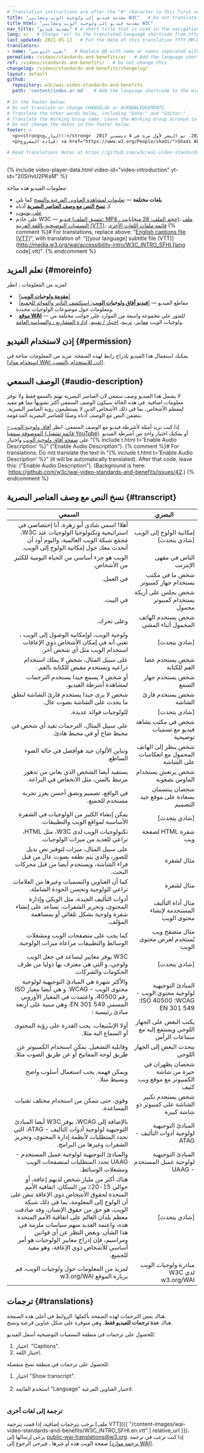 ```yaml
---
# Translation instructions are after the "#" character in this first section. They are comments that do not show up in the web page. You do not need to translate the instructions after #.
title: "مقدمة فيديو إلى ولوجية الويب ومعايير W3C"   # Do not translate "title:". Do translate the text after "title:".
title_html: "مقدمة فيديو إلى ولوجية الويب ومعايير W3C"
nav_title: "مقدمة فيديو" # A short title that is used in the navigation
lang: ar   # Change "en" to the translated language shortcode from https://www.iana.org/assignments/language-subtag-registry/language-subtag-registry
last_updated: 2021-05-13   # Put the date of this translation YYYY-MM-DD (with month in the middle)
translators: 
- name: "نجيب التونسي"   # Replace @@ with name or names separated with a comma
permalink: /videos/standards-and-benefits/ar   # Add the language shortcode to the end; for example /fundamentals/accessibility-intro/fr
ref: /videos/standards-and-benefits/   # Do not change this
changelog: /videos/standards-and-benefits/changelog/
layout: default
github:
  repository: w3c/wai-video-standards-and-benefits
  path: 'content/index.ar.md'   # Add the language shortcode to the middle of the filename, for example index.fr.md
  
# In the footer below:
# Do not translate or change CHANGELOG or ACKNOWLEDGEMENTS.
# Translate the other words below, including "Date:" and "Editor:"
# Translate the Working Group name. Leave the Working Group acronym in English.
# Do not change the dates in the footer below.
footer: >
  <p><strong>االتاريخ:</strong>  تم التحديث في 4 مايو 2021. تم النشر لأول مرة في 4 ديسمبر 2017. CHANGELOG.</p>
  <p>قيادة المشروع: <a href="https://www.w3.org/People/shadi/">Shadi Abou-Zahra</a>. المساهمة: <a href="https://www.w3.org/People/Shawn/">Shawn Lawton Henry</a>, <a href="https://www.w3.org/People/Brewer/">Judy Brewer</a>, <a href="https://www.w3.org/People/yatil/">Eric Eggert</a>. مصور وناشر فيديو: Ulrich Grimm, av-design GmbH. Video clips developed with support from the <a href="https://www.w3.org/WAI/DEV/">WAI-DEV project</a>, co-funded by the European Commission. Translations managed with support from the <a href="https://www.w3.org/WAI/expand-access/">WAI Expanding Access project</a>, funded by the Ford Foundation.</p>

# Read Translations Notes at https://github.com/w3c/wai-video-standards-and-benefits#readme
---
```


{% include video-player-data.html
    video-id="video-introduction"
    yt-id="20SHvU2PKsM"
%}

معلومات الفيديو هذه متاحة:
* **بلغات مختلفة** — [تعليمات لمشاهدة العناوين الفرعية والنسخ](#translations) كما يلي
* كـ **[نسخ النص مع وصف العناصر البصرية](#transcript)** أدناه
* [على يوتيوب](https://www.youtube.com/watch?v=20SHvU2PKsM)
* على خادم W3C — [فيديو (تنسيق الملف: MP4 ، حجم الملف: 28 ميجابايت)](http://media.w3.org/wai/accessibility-intro/intro.mp4)، [ملف التسميات التوضيحية باللغة العربية (VTT)](http://media.w3.org/wai/accessibility-intro/W3C_INTRO_SFHI.ar.vtt)، [قائمة ملفات اللغات الأخرى](http://media.w3.org/wai/accessibility-intro/)
{% comment %}# For translations, replace above:
"[English captions file (VTT)](http://media.w3.org/wai/accessibility-intro/W3C_INTRO_SFHI.en.vtt)", with translation of:
"[[your language] subtitle file (VTT)](http://media.w3.org/wai/accessibility-intro/W3C_INTRO_SFHI.[lang code].vtt)".
{% endcomment %}

## تعلم المزيد {#moreinfo}

لمزيد من المعلومات ، انظر:
*   [[**مقدمة ولوجيات الويب**]](/fundamentals/accessibility-intro/)
*   [[**فيديو أفاق ولوجيات الويب**: استكشف التأثير والفوائد للجميع]](/perspective-videos/) — مقاطع الفيديو ومعلومات حول موضوعات الولوجيات محددة.
*   [**موقع WAI**](https://www.w3.org/WAI/) — للعثور على مجموعة واسعة من الموارد على جوانب مختلفة من ولوجيات الويب [معايير](/standards-guidelines/)، [تربية](/teach-advocate/)، [اختبار / تقييم](/test-evaluate/)، [إدارة المشاريع ، والسياسة العامة](/planning/).

## إذن لاستخدام الفيديو {#permission}

يمكنك استعمال هذا الفيديو بإدراج رابط لهذه الصفحة. مزيد من المعلومات متاحة في [[استخدام مواد WAI: إذن للاستخدام بالنسب]](/about/using-wai-material/).

## الوصف السمعي {#audio-description}

لا يشمل هذا الفيديو وصف سمعي لان العناصر البصرية تهتم بالسمع فقط ولا توفر معلومات اضافية.  في هذه الحالة سيكون الوصف السمعي أكثر تشويهاً مما هو مفيد لمعظم الأشخاص، بما في ذلك الأشخاص الذين لا يستطيعون رؤية العناصر البصرية. يتضمن النص مع الوصف أدناه وصفًا للعناصر البصرية المدعومة.

إذا كنت تريد أمثلة لأشرطة فيديو مع الوصف السمعي، انظر [آفاق ولوجية الويب – الموصوفة سمعيا (قائمة تشغيل YouTube)](https://www.youtube.com/watch?v=21yWr7evHTs&list=PLhDEeYUfW02Qo4r2KlzagxZxhYcZADee-). أو يمكنك اختيار واحد من أشرطة الفيديو على [صفحة آفاق ولوجية الويب](/perspective-videos/) واختيار "{% include t.html t='Enable Audio Description' %}" ("<span lang='en'>Enable Audio Description</span>").
{% comment %}# For translations: Do not translate the text in "{% include t.html t='Enable Audio Description' %}" (it will be automatically translated). After that code, leave this: ("<span lang='en'>Enable Audio Description</span>"). (Background is here:  https://github.com/w3c/wai-video-standards-and-benefits/issues/42.)
{% endcomment %}

## نسخ النص مع وصف العناصر البصرية {#transcript}

<table>
  <thead>
    <tr>
      <th width="65%">السمعي</th>
      <th>البصري</th>
    </tr>
  </thead>
  <tbody dir="rtl">
    <tr>
      <td>أهلا! اسمي شادي أبو زهرة. أنا إختصاصي في استراتيجية
            وتكنولوجيا الولوجيات عند W3C، مَجمَع شبكة الويب العالمية،
            واليوم أود أن أتحدث معك حول إمكانية الولوج إلى الويب. </td>
      <td>إمكانية الولوج إلى الويب<br>
        [شادي يتحدث]</td>
    </tr>
    <tr>
      <td>الويب هو جزء أساسي من الحياة اليومية للكثير من الأشخاص.</td>
      <td>الناس في مقهى الإنترنت</td>
    </tr>
    <tr>
      <td>في العمل.</td>
      <td>شخص ما في مكتب يستخدام جهاز كمبيوتر</td>
    </tr>
    <tr>
      <td>في البيت.</td>
      <td>شخص يجلس على أريكة يستخدام كمبيوتر محمول</td>
    </tr>
    <tr>
      <td>وعلى تحرك.</td>
      <td>شخص يستخدم الهاتف المحمول أثناء المشي</td>
    </tr>
    <tr>
      <td>ولوجية الويب، اوإمكانية الوصول إلى الويب ، تعني أنه في
        إمكان الأشخاص ذوي الإعاقات استخدام الويب مثل أي شخص آخر.</td>
      <td> [شادي يتحدث]</td>
    </tr>
    <tr>
      <td>على سبيل المثال، شخص لا يملك استخدام ذراعيه ويستخدم مقبض
        للكتابة بالفم.</td>
      <td>شخص يستخدم عصا الفم للكتابة</td>
    </tr>
    <tr>
      <td>أو شخص لا يسمع جيدا يستخدم الترجمات لمشاهدة أشرطة الفيديو.</td>
      <td>شخص يستخدم جهاز السمع</td>
    </tr>
    <tr>
      <td>شخص لا يرى جيدا يستخدم قارئ الشاشة لنطق ما يحدث على الشاشة
        بصوت عال.</td>
      <td>شخص يستخدم قارئ الشاشة</td>
    </tr>
    <tr>
      <td>للولوجيات فوائد عديدة.</td>
      <td>[شادي يتحدث]<br>
      </td>
    </tr>
    <tr>
      <td>على سبيل المثال، الترجمات تفيد أي شخص في محيط ضاج أو في
        محيط هادئ.</td>
      <td>شخص في مكتب يشاهد فيديو مع تسميات توضيحية<br>
      </td>
    </tr>
    <tr>
      <td>وتباين الألوان جيد هوأفضل في حالة الضوء الساطع.</td>
      <td>شخص ينظر إلى الهاتف المحمول مع انعكاسات على الشاشة</td>
    </tr>
    <tr>
      <td> يستفيد أيضا الشخص الذي يعاني من تدهور مرتبط بالسن، مثل
        الانخفاض في البراعة.</td>
      <td>شخص يرتعش يستخدام الماوس بصعوبة</td>
    </tr>
    <tr>
      <td>في الواقع، تصميم ونصق أحسن يعزز تجربة مستخدم للجميع. </td>
      <td>شخصان يبتسمان بسعادة على موقع جيد التصميم</td>
    </tr>
    <tr>
      <td>يمكن إنشاء الكثير من الولوجيات في الشفرة الأساسية لمواقع
        الويب والتطبيقات.</td>
      <td> [شادي يتحدث]</td>
    </tr>
    <tr>
      <td>تكنولوجيات الويب لدى W3C، مثل HTML، تراعي للعديد من ميزات
        الولوجيات.</td>
      <td>شفرة HTML لصفحة ويب</td>
    </tr>
    <tr>
      <td>على سبيل المثال، ميزات لتوفير نص بديل للصور، والذي يتم
        نطقه بصوت عال من قبل قراء الشاشة، ويستخدم أيضا من قبل محركات
        البحث.</td>
      <td>مثال لشفرة</td>
    </tr>
    <tr>
      <td>كما أن العناوين والتسميات وغيرها من العلامات تراعي
        للولوجية وتحسن الجودة الشاملة.</td>
      <td>مثال لشفرة</td>
    </tr>
    <tr>
      <td>أدوات التأليف الجيدة، مثل الويكي وإدارة المحتوى، وتحرير
        الشفرات، تساعد على إنشاء شفرة ولوجية بشكل تلقائي أو بمساهمة
        المؤلف.</td>
      <td>مثال أداة التأليف المستخدمة لإنشاء محتوى الويب</td>
    </tr>
    <tr>
      <td>كما يجب على متصفحات الويب ومشغلات الوسائط والتطبيقات
        مراعاة ميزات الولوجية.</td>
      <td>مثال متصفح ويب يُستخدم لعرض محتوى الويب</td>
    </tr>
    <tr>
      <td>‏W3C يوفر معايير ليساعد في جعل الويب ولوجي، و التي هي
        معترف بها دوليا من طرف الحكومات والشركات.</td>
      <td> [شادي يتحدث]</td>
    </tr>
    <tr>
      <td>والأكثر شهرة هي المبادئ التوجيهية لولوجية محتوى الويب -
        WCAG. و هي أيضا معيار ISO رقم 40500، واعتمدت في المعيار
        الأوروبي المسمىِ EN 301 549. وهي مبنية على أربعة مبادئ
        رئيسية :</td>
      <td>المبادئ التوجيهية لولوجية محتوى الويب - WCAG؛ ISO 40500؛
        EN 301 549</td>
    </tr>
    <tr>
      <td>أولا الإسْتيعاب. يجب القدرة على رؤية المحتوى أو السماع
        اليه مثلا.</td>
      <td>يكتب البعض على الجهاز اللوحي ويستمع إليه مع سماعات الرأس</td>
    </tr>
    <tr>
      <td>وقابلية التشغيل. يمكن استخدام الكمبيوتر عن طريق لوحة
        المفاتيح أو عن طريق الصوت مثلا.</td>
      <td>يتحدث البعض إلى الجهاز اللوحي</td>
    </tr>
    <tr>
      <td>ويمكن فهمه. يجب استعمال أسلوب واضح وبسيط مثلا.</td>
      <td>شخصان يظهران في حيرة من شاشة الكمبيوتر مع موقع ويب كثيف</td>
    </tr>
    <tr>
      <td>وقوي. حتى نتمكن من استخدام مختلف تقنيات المساعدة.</td>
      <td>شخص يستخدم تكبير الشاشة على كمبيوتر ذو شاشة كبيرة</td>
    </tr>
    <tr>
      <td>بالإضافة إلى WCAG، يوفر W3C أيضا المبادئ التوجيهية لولوجية
        أدوات التأليف - ATAG، التي تحدد المتطلبات لأنظمة إدارة
        المحتوى، وتحرير الشفرات وغيرها من البرامج.</td>
      <td>المبادئ التوجيهية لولوجية أدوات التأليف - ATAG</td>
    </tr>
    <tr>
      <td>والمبادئ التوجيهية لولوجية عميل المستخدم - UAAG تحدد
        المتطلبات لمتصفحات الويب ومشغلات الوسائط.</td>
      <td>المبادئ التوجيهية لولوجية عميل المستخدم - UAAG</td>
    </tr>
    <tr>
      <td> هناك أكثر من مليار شخص لديهم إعاقة، أو حوالي 15-20٪ من
        السكان. اتفاقية الأمم المتحدة لحقوق الأشخاص ذوي الإعاقة تنص
        على أن الولوج إلى المعلومة، بما في ذلك شبكة الويب، هو حق من
        حقوق الإنسان. وقد صادقت معظم بلدان العالم على اتفاقية الأمم
        المتحدة هذه، واعتمد العديد منهم سياسات ملزمة في هذا الشأن.
        وبغض النظر عن أي قوانين ومراسيم، فإن إدراج معايير الولوجيات
        هو أمر أساسي للأشخاص ذوي الإعاقة، وهو مفيد للجميع.</td>
      <td> [شادي يتحدث]</td>
    </tr>
    <tr>
      <td>لمزيد من المعلومات حول ولوجيات الويب، قم بزيارة الموقع
        w3.org/WAI</td>
      <td>مبادرة ولوجيات الويب لدى W3C<br>
        w3.org/WAI</td>
    </tr>
  </tbody>
</table>

## ترجمات {#translations}

هناك بعض الترجمات لهذه الصفحة بأكملها. الروابط في أعلى هذه الصفحة. <br> هناك **عدة ترجمات للفيديو  فقط**. وهي متوفرة على شكل عناوين فرعية ونسخ.

للحصول على ترجمات في منطقة التسميات التوضيحية أسفل الفيديو:
1. اختيار <img src='{{ "/content-images/wai-video-standards-and-benefits/show-cc.png" | relative_url }}' style="vertical-align: bottom;" alt=""> "<span lang='en'>Captions</span>".
2. اختيار اللغة.

للحصول على ترجمات في منطقة نسخ منفصلة:
1. اختيار "<span lang='en'>Show transcript</span>".<br><img src='{{ "/content-images/wai-video-standards-and-benefits/show-transcript.png" | relative_url }}' alt="">
2. استخدم القائمة "<span lang='en'>Language</span>" لاختيار العناوين الفرعية.<br><img src='{{ "/content-images/wai-video-standards-and-benefits/show-language.png" | relative_url }}' alt="">

### ترجمة إلى لغات أخرى

نرحب بترجمات إضافية، إذا قمت بترجمة [ملف VTT]({{ "/content-images/wai-video-standards-and-benefits/W3C_INTRO_SFHI.en.vtt" | relative_url }})، يرجى إرسالها إلى <public-wai-translations@w3.org>. إذا كنت ترغب في ترجمة صفحة الويب هذه أو غيرها ، فيرجى الرجوع إلى [[ترجمة موارد WAI]](/about/translating/).
